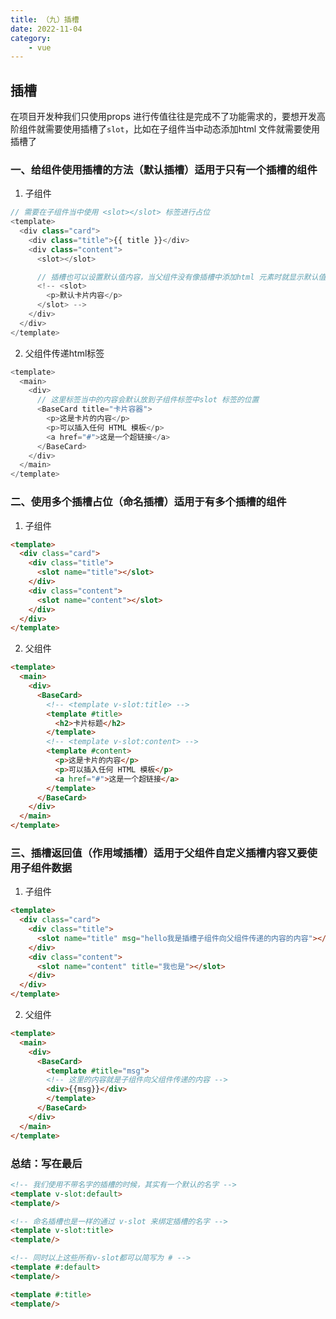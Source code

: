 ```yaml
---
title: （九）插槽
date: 2022-11-04
category:
    - vue
---
```


## 插槽
在项目开发种我们只使用props 进行传值往往是完成不了功能需求的，要想开发高阶组件就需要使用插槽了`slot`，比如在子组件当中动态添加html 文件就需要使用插槽了

### 一、给组件使用插槽的方法（默认插槽）适用于只有一个插槽的组件
1. 子组件
```js
// 需要在子组件当中使用 <slot></slot> 标签进行占位
<template>
  <div class="card">
    <div class="title">{{ title }}</div>
    <div class="content">
      <slot></slot>

      // 插槽也可以设置默认值内容，当父组件没有像插槽中添加html 元素时就显示默认值内容
      <!-- <slot>
        <p>默认卡片内容</p>
      </slot> -->
    </div>
  </div>
</template>
```
2. 父组件传递html标签
```js
<template>
  <main>
    <div>
      // 这里标签当中的内容会默认放到子组件标签中slot 标签的位置
      <BaseCard title="卡片容器">
        <p>这是卡片的内容</p>
        <p>可以插入任何 HTML 模板</p>
        <a href="#">这是一个超链接</a>
      </BaseCard>
    </div>
  </main>
</template>
```


### 二、使用多个插槽占位（命名插槽）适用于有多个插槽的组件
1. 子组件
```html
<template>
  <div class="card">
    <div class="title">
      <slot name="title"></slot>
    </div>
    <div class="content">
      <slot name="content"></slot>
    </div>
  </div>
</template>
```
2. 父组件
```html
<template>
  <main>
    <div>
      <BaseCard>
        <!-- <template v-slot:title> -->
        <template #title>
          <h2>卡片标题</h2>
        </template>
        <!-- <template v-slot:content> -->
        <template #content>
          <p>这是卡片的内容</p>
          <p>可以插入任何 HTML 模板</p>
          <a href="#">这是一个超链接</a>
        </template>
      </BaseCard>
    </div>
  </main>
</template>
```

### 三、插槽返回值（作用域插槽）适用于父组件自定义插槽内容又要使用子组件数据
1. 子组件
```html
<template>
  <div class="card">
    <div class="title">
      <slot name="title" msg="hello我是插槽子组件向父组件传递的内容的内容"></slot>
    </div>
    <div class="content">
      <slot name="content" title="我也是"></slot>
    </div>
  </div>
</template>
```
2. 父组件
```html
<template>
  <main>
    <div>
      <BaseCard>
        <template #title="msg">
        <!-- 这里的内容就是子组件向父组件传递的内容 -->
        <div>{{msg}}</div>
        </template>
      </BaseCard>
    </div>
  </main>
</template>
```


### 总结：写在最后
```html
<!-- 我们使用不带名字的插槽的时候，其实有一个默认的名字 -->
<template v-slot:default>
<template/>

<!-- 命名插槽也是一样的通过 v-slot 来绑定插槽的名字 -->
<template v-slot:title>
<template/>

<!-- 同时以上这些所有v-slot都可以简写为 # -->
<template #:default>
<template/>

<template #:title>
<template/>
```
